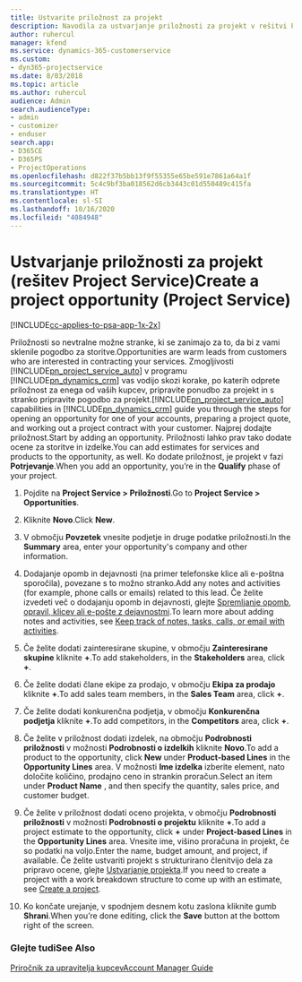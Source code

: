 ```yaml
---
title: Ustvarite priložnost za projekt
description: Navodila za ustvarjanje priložnosti za projekt v rešitvi Project Service
author: ruhercul
manager: kfend
ms.service: dynamics-365-customerservice
ms.custom:
- dyn365-projectservice
ms.date: 8/03/2018
ms.topic: article
ms.author: ruhercul
audience: Admin
search.audienceType:
- admin
- customizer
- enduser
search.app:
- D365CE
- D365PS
- ProjectOperations
ms.openlocfilehash: d822f37b5bb13f9f55355e65be591e7861a64a1f
ms.sourcegitcommit: 5c4c9bf3ba018562d6cb3443c01d550489c415fa
ms.translationtype: HT
ms.contentlocale: sl-SI
ms.lasthandoff: 10/16/2020
ms.locfileid: "4084948"
---
```

# <a name="create-a-project-opportunity-project-service"></a><span data-ttu-id="07270-103">Ustvarjanje priložnosti za projekt (rešitev Project Service)</span><span class="sxs-lookup"><span data-stu-id="07270-103">Create a project opportunity (Project Service)</span></span>

[!INCLUDE[cc-applies-to-psa-app-1x-2x](../includes/cc-applies-to-psa-app-1x-2x.md)]

<span data-ttu-id="07270-104">Priložnosti so nevtralne možne stranke, ki se zanimajo za to, da bi z vami sklenile pogodbo za storitve.</span><span class="sxs-lookup"><span data-stu-id="07270-104">Opportunities are warm leads from customers who are interested in contracting your services.</span></span> <span data-ttu-id="07270-105">Zmogljivosti [!INCLUDE[pn_project_service_auto](../includes/pn-project-service-auto.md)] v programu [!INCLUDE[pn_dynamics_crm](../includes/pn-dynamics-crm.md)] vas vodijo skozi korake, po katerih odprete priložnost za enega od vaših kupcev, pripravite ponudbo za projekt in s stranko pripravite pogodbo za projekt.</span><span class="sxs-lookup"><span data-stu-id="07270-105">[!INCLUDE[pn_project_service_auto](../includes/pn-project-service-auto.md)] capabilities in [!INCLUDE[pn_dynamics_crm](../includes/pn-dynamics-crm.md)] guide you through the steps for opening an opportunity for one of your accounts, preparing a project quote, and working out a project contract with your customer.</span></span> <span data-ttu-id="07270-106">Najprej dodajte priložnost.</span><span class="sxs-lookup"><span data-stu-id="07270-106">Start by adding an opportunity.</span></span> <span data-ttu-id="07270-107">Priložnosti lahko prav tako dodate ocene za storitve in izdelke.</span><span class="sxs-lookup"><span data-stu-id="07270-107">You can add estimates for services and products to the opportunity, as well.</span></span> <span data-ttu-id="07270-108">Ko dodate priložnost, je projekt v fazi **Potrjevanje**.</span><span class="sxs-lookup"><span data-stu-id="07270-108">When you add an opportunity, you’re in the **Qualify** phase of your project.</span></span>  
  
1.  <span data-ttu-id="07270-109">Pojdite na **Project Service > Priložnosti**.</span><span class="sxs-lookup"><span data-stu-id="07270-109">Go to **Project Service > Opportunities**.</span></span>  
  
2.  <span data-ttu-id="07270-110">Kliknite **Novo**.</span><span class="sxs-lookup"><span data-stu-id="07270-110">Click **New**.</span></span>  
  
3.  <span data-ttu-id="07270-111">V območju **Povzetek** vnesite podjetje in druge podatke priložnosti.</span><span class="sxs-lookup"><span data-stu-id="07270-111">In the **Summary** area, enter your opportunity's company and other information.</span></span>  
  
4.  <span data-ttu-id="07270-112">Dodajanje opomb in dejavnosti (na primer telefonske klice ali e-poštna sporočila), povezane s to možno stranko.</span><span class="sxs-lookup"><span data-stu-id="07270-112">Add any notes and activities (for example, phone calls or emails) related to this lead.</span></span> <span data-ttu-id="07270-113">Če želite izvedeti več o dodajanju opomb in dejavnosti, glejte [Spremljanje opomb, opravil, klicev ali e-pošte z dejavnostmi](https://docs.microsoft.com/dynamics365/customerengagement/on-premises/basics/work-with-activities).</span><span class="sxs-lookup"><span data-stu-id="07270-113">To learn more about adding notes and activities, see [Keep track of notes, tasks, calls, or email with activities](https://docs.microsoft.com/dynamics365/customerengagement/on-premises/basics/work-with-activities).</span></span>  
  
5.  <span data-ttu-id="07270-114">Če želite dodati zainteresirane skupine, v območju **Zainteresirane skupine** kliknite **+**.</span><span class="sxs-lookup"><span data-stu-id="07270-114">To add stakeholders, in the **Stakeholders** area, click **+**.</span></span>  
  
6.  <span data-ttu-id="07270-115">Če želite dodati člane ekipe za prodajo, v območju **Ekipa za prodajo** kliknite **+**.</span><span class="sxs-lookup"><span data-stu-id="07270-115">To add sales team members, in the **Sales Team** area, click **+**.</span></span>  
  
7.  <span data-ttu-id="07270-116">Če želite dodati konkurenčna podjetja, v območju **Konkurenčna podjetja** kliknite **+**.</span><span class="sxs-lookup"><span data-stu-id="07270-116">To add competitors, in the **Competitors** area, click **+**.</span></span>  
  
8.  <span data-ttu-id="07270-117">Če želite v priložnost dodati izdelek, na območju **Podrobnosti priložnosti** v možnosti **Podrobnosti o izdelkih** kliknite **Novo**.</span><span class="sxs-lookup"><span data-stu-id="07270-117">To add a product to the opportunity, click **New** under **Product-based Lines** in the **Opportunity Lines** area.</span></span> <span data-ttu-id="07270-118">V možnosti **Ime izdelka** izberite element, nato določite količino, prodajno ceno in strankin proračun.</span><span class="sxs-lookup"><span data-stu-id="07270-118">Select an item under **Product Name** , and then specify the quantity, sales price, and customer budget.</span></span>  
  
9. <span data-ttu-id="07270-119">Če želite v priložnost dodati oceno projekta, v območju **Podrobnosti priložnosti** v možnosti **Podrobnosti o projektu** kliknite **+**.</span><span class="sxs-lookup"><span data-stu-id="07270-119">To add a project estimate to the opportunity, click **+** under **Project-based Lines** in the **Opportunity Lines** area.</span></span> <span data-ttu-id="07270-120">Vnesite ime, višino proračuna in projekt, če so podatki na voljo.</span><span class="sxs-lookup"><span data-stu-id="07270-120">Enter the name, budget amount, and project, if available.</span></span> <span data-ttu-id="07270-121">Če želite ustvariti projekt s strukturirano členitvijo dela za pripravo ocene, glejte [Ustvarjanje projekta](../psa/create-project.md).</span><span class="sxs-lookup"><span data-stu-id="07270-121">If you need to create a project with a work breakdown structure to come up with an estimate, see [Create a project](../psa/create-project.md).</span></span>  
  
10. <span data-ttu-id="07270-122">Ko končate urejanje, v spodnjem desnem kotu zaslona kliknite gumb **Shrani**.</span><span class="sxs-lookup"><span data-stu-id="07270-122">When you’re done editing, click the **Save** button at the bottom right of the screen.</span></span>  
  
### <a name="see-also"></a><span data-ttu-id="07270-123">Glejte tudi</span><span class="sxs-lookup"><span data-stu-id="07270-123">See Also</span></span>  
 [<span data-ttu-id="07270-124">Priročnik za upravitelja kupcev</span><span class="sxs-lookup"><span data-stu-id="07270-124">Account Manager Guide</span></span>](../psa/account-manager-guide.md)
